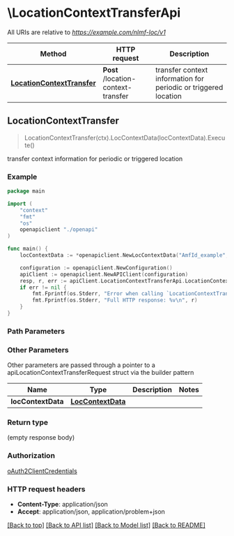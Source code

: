 # \LocationContextTransferApi

All URIs are relative to *https://example.com/nlmf-loc/v1*

Method | HTTP request | Description
------------- | ------------- | -------------
[**LocationContextTransfer**](LocationContextTransferApi.md#LocationContextTransfer) | **Post** /location-context-transfer | transfer context information for periodic or triggered location



## LocationContextTransfer

> LocationContextTransfer(ctx).LocContextData(locContextData).Execute()

transfer context information for periodic or triggered location

### Example

```go
package main

import (
    "context"
    "fmt"
    "os"
    openapiclient "./openapi"
)

func main() {
    locContextData := *openapiclient.NewLocContextData("AmfId_example", *openapiclient.NewLdrType(), "HgmlcCallBackURI_example", "LdrReference_example", *openapiclient.NewEventReportMessage(*openapiclient.NewEventClass(), *openapiclient.NewRefToBinaryData("ContentId_example"))) // LocContextData | 

    configuration := openapiclient.NewConfiguration()
    apiClient := openapiclient.NewAPIClient(configuration)
    resp, r, err := apiClient.LocationContextTransferApi.LocationContextTransfer(context.Background()).LocContextData(locContextData).Execute()
    if err != nil {
        fmt.Fprintf(os.Stderr, "Error when calling `LocationContextTransferApi.LocationContextTransfer``: %v\n", err)
        fmt.Fprintf(os.Stderr, "Full HTTP response: %v\n", r)
    }
}
```

### Path Parameters



### Other Parameters

Other parameters are passed through a pointer to a apiLocationContextTransferRequest struct via the builder pattern


Name | Type | Description  | Notes
------------- | ------------- | ------------- | -------------
 **locContextData** | [**LocContextData**](LocContextData.md) |  | 

### Return type

 (empty response body)

### Authorization

[oAuth2ClientCredentials](../README.md#oAuth2ClientCredentials)

### HTTP request headers

- **Content-Type**: application/json
- **Accept**: application/json, application/problem+json

[[Back to top]](#) [[Back to API list]](../README.md#documentation-for-api-endpoints)
[[Back to Model list]](../README.md#documentation-for-models)
[[Back to README]](../README.md)

